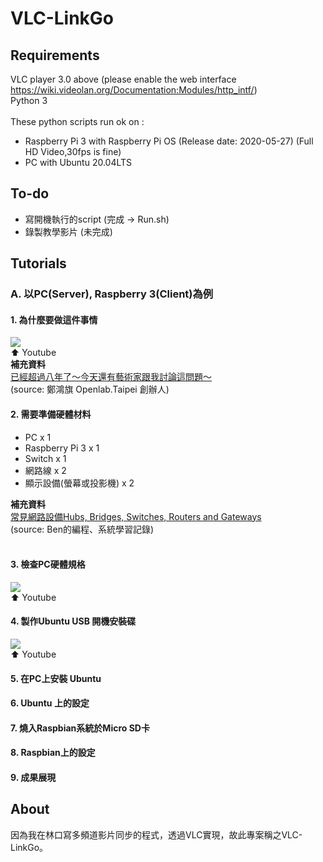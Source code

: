 # VLC-LinkGo

## Requirements
VLC player 3.0 above (please enable the web interface https://wiki.videolan.org/Documentation:Modules/http_intf/)<br />
Python 3
<br />
<br />
These python scripts run ok on : <br />
* Raspberry Pi 3 with Raspberry Pi OS (Release date: 2020-05-27) (Full HD Video,30fps is fine)
* PC with Ubuntu 20.04LTS

## To-do
* 寫開機執行的script (完成 -> Run.sh)
* 錄製教學影片 (未完成)

## Tutorials
### A. 以PC(Server), Raspberry 3(Client)為例
#### 1. 為什麼要做這件事情
[![](http://img.youtube.com/vi/R8QtZ4gKFhM/0.jpg)](http://www.youtube.com/watch?v=R8QtZ4gKFhM "VLC-LinkGo_1.為什麼要做這件事情(Youtube)")<br />
⬆ Youtube<br />
<b>補充資料</b><br />
[已經超過八年了～今天還有藝術家跟我討論這問題～](https://www.facebook.com/honki/posts/10157377229111375)<br />
(source: 鄭鴻旗 Openlab.Taipei 創辦人)<br />
#### 2. 需要準備硬體材料
* PC x 1
* Raspberry Pi 3 x 1
* Switch x 1
* 網路線 x 2
* 顯示設備(螢幕或投影機) x 2

<b>補充資料</b><br />
[常見網路設備Hubs, Bridges, Switches, Routers and Gateways](http://ps.hsuweni.idv.tw/?p=4451)<br />
(source: Ben的編程、系統學習記錄)<br />
 <br />
#### 3. 檢查PC硬體規格
[![](http://img.youtube.com/vi/of4azoeV2nI/0.jpg)](http://www.youtube.com/watch?v=of4azoeV2nI "VLC-LinkGo_3.檢查PC硬體規格(Youtube)") <br />
⬆ Youtube
#### 4. 製作Ubuntu USB 開機安裝碟
[![](http://img.youtube.com/vi/o1RfllJbyxY/0.jpg)](http://www.youtube.com/watch?v=o1RfllJbyxY "VLC-LinkGo_4.製作Ubuntu USB 開機安裝碟(Youtube)") <br />
⬆ Youtube
#### 5. 在PC上安裝 Ubuntu
#### 6. Ubuntu 上的設定
#### 7. 燒入Raspbian系統於Micro SD卡
#### 8. Raspbian上的設定
#### 9. 成果展現


## About
因為我在林口寫多頻道影片同步的程式，透過VLC實現，故此專案稱之VLC-LinkGo。
